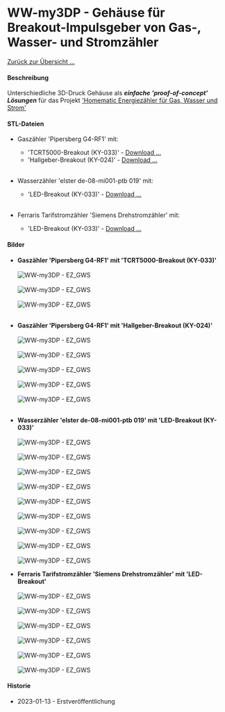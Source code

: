 # WW-my3DP - Gehäuse für Breakout-Impulsgeber von Gas-, Wasser- und Stromzähler

[Zurück zur Übersicht ...](../README.md)

#### Beschreibung

Unterschiedliche 3D-Druck Gehäuse als <b>_einfache 'proof-of-concept' Lösungen_</b> für das Projekt ['Homematic Energiezähler für Gas, Wasser und Strom'](https://github.com/wolwin/WW-mySHP/blob/master/SHP_EZ_GWS/README.md)


#### STL-Dateien
- Gaszähler 'Pipersberg G4-RF1' mit:
  - 'TCRT5000-Breakout (KY-033)' - [Download ...](./bin/EZ-Gas_G4-RF1_TRCT5000_20230107.zip)
  -  'Hallgeber-Breakout (KY-024)' - [Download ...](./bin/EZ-Gas_G4-RF1_Hallgeber_20230107.zip)
  </br></br>

- Wasserzähler 'elster de-08-mi001-ptb 019' mit:
  - 'LED-Breakout (KY-033)' - [Download ...](./bin/EZ-Wasser_LED_20230107.zip)
  </br></br>

- Ferraris Tarifstromzähler 'Siemens Drehstromzähler' mit:
  - 'LED-Breakout (KY-033)' - [Download ...](./bin/EZ-Strom_LED_20230107.zip)

#### Bilder
- <b>Gaszähler 'Pipersberg G4-RF1' mit 'TCRT5000-Breakout (KY-033)'</b>
  <br><br>
  ![WW-my3DP - EZ_GWS](./img/3DP_EZ-Gas_G4-RF1_TCRT_01.jpg "'TCRT5000 Breakout'")
  <br><br>
  ![WW-my3DP - EZ_GWS](./img/3DP_EZ-Gas_G4-RF1_TCRT_02.jpg "'TCRT5000 Breakout'")
  <br><br>
  ![WW-my3DP - EZ_GWS](./img/3DP_EZ-Gas_G4-RF1_TCRT_03.jpg "'TCRT5000 Breakout'")
  <br><br>

- <b>Gaszähler 'Pipersberg G4-RF1' mit 'Hallgeber-Breakout (KY-024)'</b>
  <br><br>
  ![WW-my3DP - EZ_GWS](./img/3DP_EZ-Gas_G4-RF1_Hall_01.jpg "'Hallgeber Breakout'")
  <br><br>
  ![WW-my3DP - EZ_GWS](./img/3DP_EZ-Gas_G4-RF1_Hall_02.jpg "'Hallgeber Breakout'")
  <br><br>
  ![WW-my3DP - EZ_GWS](./img/3DP_EZ-Gas_G4-RF1_Hall_03.jpg "'Hallgeber Breakout'")
  <br><br>
  ![WW-my3DP - EZ_GWS](./img/3DP_EZ-Gas_G4-RF1_Hall_04.jpg "'Hallgeber Breakout'")
  <br><br>
  ![WW-my3DP - EZ_GWS](./img/3DP_EZ-Gas_G4-RF1_Hall_05.jpg "'Hallgeber Breakout'")
  <br><br>

- <b>Wasserzähler 'elster de-08-mi001-ptb 019' mit 'LED-Breakout (KY-033)'</b>
  <br><br>
  ![WW-my3DP - EZ_GWS](./img/3DP_EZ-Wasser_LED_01.jpg "'LED Breakout (KY-033)'")
  <br><br>
  ![WW-my3DP - EZ_GWS](./img/3DP_EZ-Wasser_LED_02.jpg "'LED Breakout (KY-033)'")
  <br><br>
  ![WW-my3DP - EZ_GWS](./img/3DP_EZ-Wasser_LED_03.jpg "'LED Breakout (KY-033)'")
  <br><br>
  ![WW-my3DP - EZ_GWS](./img/3DP_EZ-Wasser_LED_04.jpg "'LED Breakout (KY-033)'")
  <br><br>
  ![WW-my3DP - EZ_GWS](./img/3DP_EZ-Wasser_LED_05.jpg "'LED Breakout (KY-033)'")
  <br><br>
  ![WW-my3DP - EZ_GWS](./img/3DP_EZ-Wasser_LED_06.jpg "'LED Breakout (KY-033)'")
  <br><br>
  ![WW-my3DP - EZ_GWS](./img/3DP_EZ-Wasser_LED_07.jpg "'LED Breakout (KY-033)'")
  <br><br>
  ![WW-my3DP - EZ_GWS](./img/3DP_EZ-Wasser_LED_08.jpg "'LED Breakout (KY-033)'")
  <br><br>
  ![WW-my3DP - EZ_GWS](./img/3DP_EZ-Wasser_LED_09.jpg "'LED Breakout (KY-033)'")

- <b>Ferraris Tarifstromzähler 'Siemens Drehstromzähler' mit 'LED-Breakout'</b>
  <br><br>
  ![WW-my3DP - EZ_GWS](./img/3DP_EZ-Strom_LED_01.jpg "'LED Breakout (KY-033)'")
  <br><br>
  ![WW-my3DP - EZ_GWS](./img/3DP_EZ-Strom_LED_02.jpg "'LED Breakout (KY-033)'")
  <br><br>
  ![WW-my3DP - EZ_GWS](./img/3DP_EZ-Strom_LED_03.jpg "'LED Breakout (KY-033)'")
  <br><br>
  ![WW-my3DP - EZ_GWS](./img/3DP_EZ-Strom_LED_04.jpg "'LED Breakout (KY-033)'")
  <br><br>
  ![WW-my3DP - EZ_GWS](./img/3DP_EZ-Strom_LED_05.jpg "'LED Breakout (KY-033)'")
  <br><br>
  ![WW-my3DP - EZ_GWS](./img/3DP_EZ-Strom_LED_06.jpg "'LED Breakout (KY-033)'")

#### Historie
- 2023-01-13 - Erstveröffentlichung
